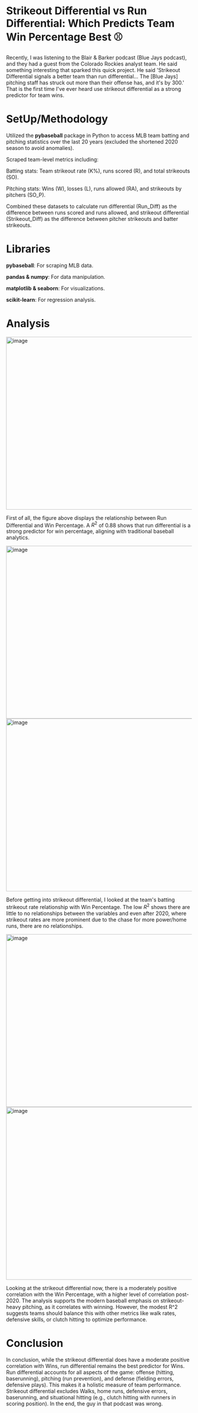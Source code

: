 # Strikeout Differential vs Run Differential: Which Predicts Team Win Percentage Best ⚾

Recently, I was listening to the Blair & Barker podcast (Blue Jays podcast), and they had a guest from the Colorado Rockies analyst team. He said something interesting that sparked this quick project. He said 'Strikeout Differential signals a better team than run differential... The [Blue Jays] pitching staff has struck out more than their offense has, and it's by 300.' That is the first time I've ever heard use strikeout differential as a strong predictor for team wins. 

# SetUp/Methodology 

Utilized the **pybaseball** package in Python to access MLB team batting and pitching statistics over the last 20 years (excluded the shortened 2020 season to avoid anomalies).

Scraped team-level metrics including:

Batting stats: Team strikeout rate (K%), runs scored (R), and total strikeouts (SO).

Pitching stats: Wins (W), losses (L), runs allowed (RA), and strikeouts by pitchers (SO_P).

Combined these datasets to calculate run differential (Run_Diff) as the difference between runs scored and runs allowed, and strikeout differential (Strikeout_Diff) as the difference between pitcher strikeouts and batter strikeouts.

# Libraries

**pybaseball**: For scraping MLB data.

**pandas & numpy**: For data manipulation.

**matplotlib & seaborn**: For visualizations.

**scikit-learn**: For regression analysis.


# Analysis

<img width="846" height="468" alt="image" src="https://github.com/user-attachments/assets/8be3e3ba-ae1d-4063-a2c8-039628da0fe2" />

First of all, the figure above displays the relationship between Run Differential and Win Percentage. A $R^2$ of 0.88 shows that run differential is a strong predictor for win percentage, aligning with traditional baseball analytics.

<img width="846" height="468" alt="image" src="https://github.com/user-attachments/assets/14df2c1f-8058-4ea5-bab4-fb81cff16d4b" />
<img width="846" height="468" alt="image" src="https://github.com/user-attachments/assets/d0df4d9b-9af8-4396-a9d4-6e1923033d49" />

Before getting into strikeout differential, I looked at the team's batting strikeout rate relationship with Win Percentage. The low $R^2$ shows there are little to no relationships between the variables and even after 2020, where strikeout rates are more prominent due to the chase for more power/home runs, there are no relationships.


<img width="846" height="468" alt="image" src="https://github.com/user-attachments/assets/5dc16c35-2f9b-4353-91c6-72fc24e068a4" />
<img width="846" height="468" alt="image" src="https://github.com/user-attachments/assets/5bddac5c-e704-4bc5-8198-d887e99c2043" />

Looking at the strikeout differential now, there is a moderately positive correlation with the Win Percentage, with a higher level of correlation post-2020. The analysis supports the modern baseball emphasis on strikeout-heavy pitching, as it correlates with winning. However, the modest R^2 suggests teams should balance this with other metrics like walk rates, defensive skills, or clutch hitting to optimize performance. 

# Conclusion

In conclusion, while the strikeout differential does have a moderate positive correlation with Wins, run differential remains the best predictor for Wins. Run differential accounts for all aspects of the game: offense (hitting, baserunning), pitching (run prevention), and defense (fielding errors, defensive plays). This makes it a holistic measure of team performance. Strikeout differential excludes Walks, home runs, defensive errors, baserunning, and situational hitting (e.g., clutch hitting with runners in scoring position). In the end, the guy in that podcast was wrong.








